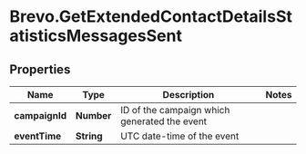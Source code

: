 # Brevo.GetExtendedContactDetailsStatisticsMessagesSent

## Properties
Name | Type | Description | Notes
------------ | ------------- | ------------- | -------------
**campaignId** | **Number** | ID of the campaign which generated the event | 
**eventTime** | **String** | UTC date-time of the event | 



